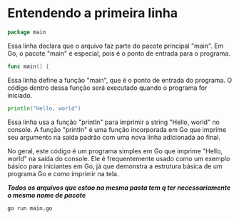 # Entendendo a primeira linha 

```go
package main
```
Essa linha declara que o arquivo faz parte do pacote principal "main". Em Go, o pacote "main" é especial, pois é o ponto de entrada para o programa.


```go
func main() {
```
Essa linha define a função "main", que é o ponto de entrada do programa. O código dentro dessa função será executado quando o programa for iniciado.

```go
println("Hello, world")
```
Essa linha usa a função "println" para imprimir a string "Hello, world" no console. A função "println" é uma função incorporada em Go que imprime seu argumento na saída padrão com uma nova linha adicionada ao final.

No geral, este código é um programa simples em Go que imprime "Hello, world" na saída do console. Ele é frequentemente usado como um exemplo básico para iniciantes em Go, já que demonstra a estrutura básica de um programa Go e como imprimir na tela.

***Todos os arquivos que estao na mesma pasta tem q ter necessariamente o mesmo nome de pacote***

```bash
go run main.go
```
